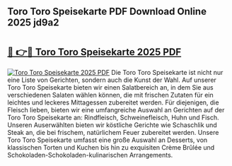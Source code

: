 ## Toro Toro Speisekarte PDF Download Online 2025 jd9a2

# <h2><a href="http://gc90sf.nevu.top/?p=Toro+Toro+Speisekarte">🔗 👉🔴 Toro Toro Speisekarte 2025 PDF</a></h2>

[![Toro Toro Speisekarte 2025 PDF](https://i.imgur.com/dBaPXMq.png)](http://gc90sf.nevu.top/?p=Toro+Toro+Speisekarte)
Die Toro Toro Speisekarte ist nicht nur eine Liste von Gerichten, sondern auch die Kunst der Wahl. Auf unserer Toro Toro Speisekarte bieten wir einen Salatbereich an, in dem Sie aus verschiedenen Salaten wählen können, die mit frischen Zutaten für ein leichtes und leckeres Mittagessen zubereitet werden. Für diejenigen, die Fleisch lieben, bieten wir eine umfangreiche Auswahl an Gerichten auf der Toro Toro Speisekarte an: Rindfleisch, Schweinefleisch, Huhn und Fisch. Unseren Auserwählten bieten wir köstliche Gerichte wie Schaschlik und Steak an, die bei frischem, natürlichem Feuer zubereitet werden. Unsere Toro Toro Speisekarte umfasst eine große Auswahl an Desserts, von klassischen Torten und Kuchen bis hin zu exquisiten Crème Brûlée und Schokoladen-Schokoladen-kulinarischen Arrangements.
